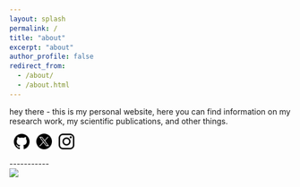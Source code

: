 ```yaml
---
layout: splash
permalink: /
title: "about"
excerpt: "about"
author_profile: false
redirect_from: 
  - /about/
  - /about.html
---
```


hey there - this is my personal website, here you can find information on my research work, my scientific publications, and other things.
<p>
 <a href="https://github.com/matteosaponati" target="_blank"><span style="display: inline-block; vertical-align: middle; margin-left: 8px;"><img src="/images/general/github_icon.png" alt="Icon" style="width: 2em; height: 2em;"></span></a>
  <a href="https://twitter.com/matteosaponati" target="_blank"><span style="display: inline-block; vertical-align: middle; margin-left: 8px;"><img src="/images/general/x_icon.png" alt="Icon" style="width: 2em; height: 2em;"></span></a>
   <a href="https://www.instagram.com/matteosaponati/" target="_blank"><span style="display: inline-block; vertical-align: middle; margin-left: 8px;"><img src="/images/general/instagram_icon.png" alt="Icon" style="width: 2em; height: 2em;"></span></a>  
</p>
-----------

<div class="align-center">
  <img src="/images/about/me_garfagnana.png" style="width:35%">
</div>


